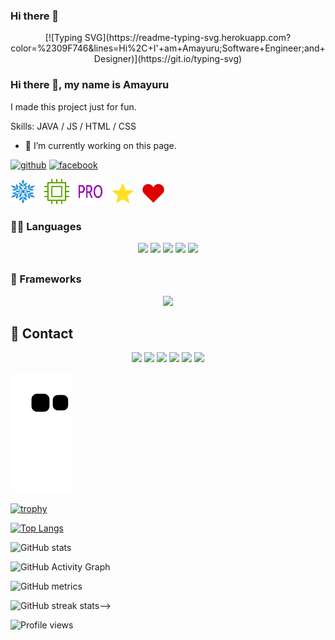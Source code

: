 ### Hi there 👋

<!--
**amayuru56789/amayuru56789** is a ✨ _special_ ✨ repository because its `README.md` (this file) appears on your GitHub profile.

Here are some ideas to get you started:

- 🔭 I’m currently working on ...
- 🌱 I’m currently learning ...
- 👯 I’m looking to collaborate on ...
- 🤔 I’m looking for help with ...
- 💬 Ask me about ...
- 📫 How to reach me: ...
- 😄 Pronouns: ...
- ⚡ Fun fact: ...
-->

<div align="center">
  [![Typing SVG](https://readme-typing-svg.herokuapp.com?color=%2309F746&lines=Hi%2C+I'+am+Amayuru;Software+Engineer;and+Designer)](https://git.io/typing-svg)
</div>

  
### Hi there 👋, my name is Amayuru
I made this project just for fun.

Skills: JAVA / JS / HTML / CSS

- 🔭 I’m currently working on this page. 

[<img src='https://cdn.jsdelivr.net/npm/simple-icons@3.0.1/icons/github.svg' alt='github' height='40'>](https://github.com/amayuru56789)  [<img src='https://cdn.jsdelivr.net/npm/simple-icons@3.0.1/icons/facebook.svg' alt='facebook' height='40'>](https://www.facebook.com/amauru.indiwara)  

<a href='https://archiveprogram.github.com/'><img src='https://raw.githubusercontent.com/acervenky/animated-github-badges/master/assets/acbadge.gif' width='40' height='40'></a> <a href='https://docs.github.com/en/developers'><img src='https://raw.githubusercontent.com/acervenky/animated-github-badges/master/assets/devbadge.gif' width='40' height='40'></a> <a href='https://github.com/pricing'><img src='https://raw.githubusercontent.com/acervenky/animated-github-badges/master/assets/pro.gif' width='40' height='40'></a> <a href='https://stars.github.com/'><img src='https://raw.githubusercontent.com/acervenky/animated-github-badges/master/assets/starbadge.gif' width='35' height='35'></a> <a href='https://docs.github.com/en/github/supporting-the-open-source-community-with-github-sponsors'><img src='https://raw.githubusercontent.com/acervenky/animated-github-badges/master/assets/sponsorbadge.gif' width='35' height='35'></a> 

### 👨‍💻 Languages
<div align="center">
  <a href="#" target="_blank"><img src="https://img.shields.io/badge/Java-ED8B00?style=for-the-badge&logo=java&logoColor=white" target="_blank"></a>
  <a href="#" target="_blank"><img src="https://img.shields.io/badge/MySQL-00000F?style=for-the-badge&logo=mysql&logoColor=white" target="_blank"></a>
  <a href="#" target="_blank"><img src="https://img.shields.io/badge/HTML5-E34F26?style=for-the-badge&logo=html5&logoColor=white" target="_blank"></a>
  <a href="#" target="_blank"><img src=" https://img.shields.io/badge/CSS3-1572B6?style=for-the-badge&logo=css3&logoColor=white" target="_blank"></a>
  <a href="#" target="_blank"><img src="https://img.shields.io/badge/JavaScript-323330?style=for-the-badge&logo=javascript&logoColor=F7DF1E" target="_blank"></a>  
</div>
  
##
  
### 🧰 Frameworks  
<div align="center">
  <a href="#" target="_blank"><img src="https://img.shields.io/badge/Bootstrap-563D7C?style=for-the-badge&logo=bootstrap&logoColor=white" target="_blank"></a>
</div>  
  
##

## 🔗 Contact  
<div align="center">
  <a href="https://www.youtube.com/channel/UC5h5sz0K2Kn1b7gaVy65RXQ" target="_blank"><img src="https://img.shields.io/badge/YouTube-FF0000?style=for-the-badge&         logo=youtube&logoColor=white" target="_blank"></a>
  <a href="https://twitter.com/AmayuruI" target="_blank"><img src="https://img.shields.io/badge/Twitch-9146FF?style=for-the-badge&logo=twitch&logoColor=white"           target="_blank"></a>
  <a href = "https://mail.google.com/mail/u/0/#inbox"><img src="https://img.shields.io/badge/-Gmail-%23333?style=for-the-badge&logo=gmail&logoColor=white"               target="_blank"></a>
  <a href="https://www.linkedin.com/in/amayuru-indeewara-13a6b0195/" target="_blank"><img src="https://img.shields.io/badge/-LinkedIn-%230077B5?style=for-the-badge&     logo=linkedin&logoColor=white" target="_blank"></a>
  <a href="#" target="_blank"><img src="https://img.shields.io/badge/Slack-4A154B?style=for-the-badge&logo=slack&logoColor=white" target="_blank"></a>
  <a href="#" target="_blank"><img src="https://aleen42.github.io/badges/src/stackoverflow.svg" target="_blank"></a>
  
</div>

![Snake animation](https://github.com/amayuru56789/amayuru56789/blob/output/github-contribution-grid-snake.svg)

[![trophy](https://github-profile-trophy.vercel.app/?username=amayuru56789)](https://github.com/ryo-ma/github-profile-trophy)

[![Top Langs](https://github-readme-stats.vercel.app/api/top-langs/?username=amayuru56789)](https://github.com/anuraghazra/github-readme-stats)

![GitHub stats](https://github-readme-stats.vercel.app/api?username=amayuru56789&show_icons=true) 

<!--[![trophy](https://github-profile-trophy.vercel.app/?username=amayuru56789)](https://github.com/ryo-ma/github-profile-trophy)

[![Top Langs](https://github-readme-stats.vercel.app/api/top-langs/?username=amayuru56789)](https://github.com/anuraghazra/github-readme-stats)

![GitHub stats](https://github-readme-stats.vercel.app/api?username=amayuru56789&show_icons=true)-->

![GitHub Activity Graph](https://activity-graph.herokuapp.com/graph?username=amayuru56789)  

![GitHub metrics](https://metrics.lecoq.io/amayuru56789)  

![GitHub streak stats](https://github-readme-streak-stats.herokuapp.com/?user=amayuru56789)-->  

![Profile views](https://gpvc.arturio.dev/amayuru56789)  







